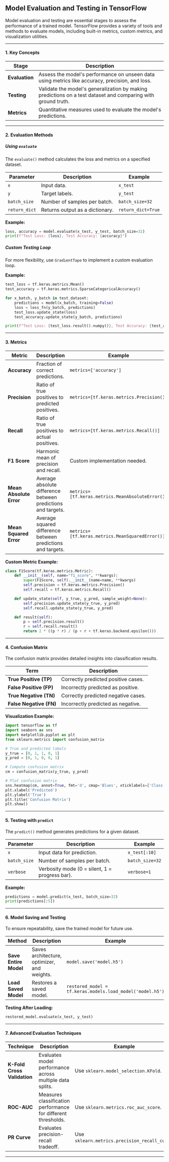 ## Model Evaluation and Testing in TensorFlow

Model evaluation and testing are essential stages to assess the performance of a trained model. TensorFlow provides a variety of tools and methods to evaluate models, including built-in metrics, custom metrics, and visualization utilities.

---

#### **1. Key Concepts**

| **Stage**          | **Description**                                                                                              |
|---------------------|-------------------------------------------------------------------------------------------------------------|
| **Evaluation**      | Assess the model's performance on unseen data using metrics like accuracy, precision, and loss.             |
| **Testing**         | Validate the model's generalization by making predictions on a test dataset and comparing with ground truth. |
| **Metrics**         | Quantitative measures used to evaluate the model's predictions.                                             |

---

#### **2. Evaluation Methods**

##### **Using `evaluate`**
The `evaluate()` method calculates the loss and metrics on a specified dataset.

| **Parameter**    | **Description**                                                                                       | **Example**                              |
|------------------|-------------------------------------------------------------------------------------------------------|------------------------------------------|
| `x`              | Input data.                                                                                          | `x_test`                                 |
| `y`              | Target labels.                                                                                       | `y_test`                                 |
| `batch_size`     | Number of samples per batch.                                                                          | `batch_size=32`                          |
| `return_dict`    | Returns output as a dictionary.                                                                      | `return_dict=True`                       |

**Example:**
```python
loss, accuracy = model.evaluate(x_test, y_test, batch_size=32)
print(f"Test Loss: {loss}, Test Accuracy: {accuracy}")
```

##### **Custom Testing Loop**
For more flexibility, use `GradientTape` to implement a custom evaluation loop.

**Example:**
```python
test_loss = tf.keras.metrics.Mean()
test_accuracy = tf.keras.metrics.SparseCategoricalAccuracy()

for x_batch, y_batch in test_dataset:
    predictions = model(x_batch, training=False)
    loss = loss_fn(y_batch, predictions)
    test_loss.update_state(loss)
    test_accuracy.update_state(y_batch, predictions)

print(f"Test Loss: {test_loss.result().numpy()}, Test Accuracy: {test_accuracy.result().numpy()}")
```

---

#### **3. Metrics**

| **Metric**                   | **Description**                                                                 | **Example**                                  |
|------------------------------|---------------------------------------------------------------------------------|----------------------------------------------|
| **Accuracy**                 | Fraction of correct predictions.                                               | `metrics=['accuracy']`                       |
| **Precision**                | Ratio of true positives to predicted positives.                                | `metrics=[tf.keras.metrics.Precision()]`     |
| **Recall**                   | Ratio of true positives to actual positives.                                   | `metrics=[tf.keras.metrics.Recall()]`        |
| **F1 Score**                 | Harmonic mean of precision and recall.                                         | Custom implementation needed.                |
| **Mean Absolute Error**      | Average absolute difference between predictions and targets.                   | `metrics=[tf.keras.metrics.MeanAbsoluteError()]` |
| **Mean Squared Error**       | Average squared difference between predictions and targets.                    | `metrics=[tf.keras.metrics.MeanSquaredError()]` |

**Custom Metric Example:**
```python
class F1Score(tf.keras.metrics.Metric):
    def __init__(self, name="f1_score", **kwargs):
        super(F1Score, self).__init__(name=name, **kwargs)
        self.precision = tf.keras.metrics.Precision()
        self.recall = tf.keras.metrics.Recall()

    def update_state(self, y_true, y_pred, sample_weight=None):
        self.precision.update_state(y_true, y_pred)
        self.recall.update_state(y_true, y_pred)

    def result(self):
        p = self.precision.result()
        r = self.recall.result()
        return 2 * ((p * r) / (p + r + tf.keras.backend.epsilon()))
```

---

#### **4. Confusion Matrix**

The confusion matrix provides detailed insights into classification results.

| **Term**        | **Description**                                                                                     |
|-----------------|----------------------------------------------------------------------------------------------------|
| **True Positive (TP)** | Correctly predicted positive cases.                                                                 |
| **False Positive (FP)**| Incorrectly predicted as positive.                                                               |
| **True Negative (TN)** | Correctly predicted negative cases.                                                                 |
| **False Negative (FN)**| Incorrectly predicted as negative.                                                               |

**Visualization Example:**
```python
import tensorflow as tf
import seaborn as sns
import matplotlib.pyplot as plt
from sklearn.metrics import confusion_matrix

# True and predicted labels
y_true = [0, 1, 1, 0, 1]
y_pred = [0, 1, 0, 0, 1]

# Compute confusion matrix
cm = confusion_matrix(y_true, y_pred)

# Plot confusion matrix
sns.heatmap(cm, annot=True, fmt='d', cmap='Blues', xticklabels=['Class 0', 'Class 1'], yticklabels=['Class 0', 'Class 1'])
plt.xlabel('Predicted')
plt.ylabel('True')
plt.title('Confusion Matrix')
plt.show()
```

---

#### **5. Testing with `predict`**

The `predict()` method generates predictions for a given dataset.

| **Parameter**    | **Description**                                       | **Example**                     |
|------------------|-------------------------------------------------------|---------------------------------|
| `x`              | Input data for prediction.                           | `x_test[:10]`                   |
| `batch_size`     | Number of samples per batch.                          | `batch_size=32`                 |
| `verbose`        | Verbosity mode (0 = silent, 1 = progress bar).        | `verbose=1`                     |

**Example:**
```python
predictions = model.predict(x_test, batch_size=32)
print(predictions[:5])
```

---

#### **6. Model Saving and Testing**

To ensure repeatability, save the trained model for future use.

| **Method**                | **Description**                                       | **Example**                                     |
|---------------------------|-------------------------------------------------------|------------------------------------------------|
| **Save Entire Model**     | Saves architecture, optimizer, and weights.          | `model.save('model.h5')`                       |
| **Load Saved Model**      | Restores a saved model.                               | `restored_model = tf.keras.models.load_model('model.h5')` |

**Testing After Loading:**
```python
restored_model.evaluate(x_test, y_test)
```

---

#### **7. Advanced Evaluation Techniques**

| **Technique**             | **Description**                                                                      | **Example**                                                                                     |
|---------------------------|--------------------------------------------------------------------------------------|-----------------------------------------------------------------------------------------------|
| **K-Fold Cross Validation**| Evaluates model performance across multiple data splits.                            | Use `sklearn.model_selection.KFold`.                                                          |
| **ROC-AUC**               | Measures classification performance for different thresholds.                        | Use `sklearn.metrics.roc_auc_score`.                                                          |
| **PR Curve**              | Evaluates precision-recall tradeoff.                                                | Use `sklearn.metrics.precision_recall_curve`.                                                 |

---
